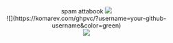 <p align="center">
spam attabook
<image src="https://camo.githubusercontent.com/b451583960e637bc230ba3040151192d37b9c9cf48b728aecb4b5616fe47a1a0/68747470733a2f2f676966732e6372642e636f2f6173736574732f696d616765732f67616c6c65727932332f66373865303038322e6769663f763d6566343333613666">
  <br>
 ![](https://komarev.com/ghpvc/?username=your-github-username&color=green)
  <br>
<image src="https://file.garden/Zm6DoTp_JmY_nF1k/image_2024-06-25_060812318.png">







<!--
**deathdelivery/deathdelivery** is a ✨ _special_ ✨ repository because its `README.md` (this file) appears on your GitHub profile.

Here are some ideas to get you started:

- 🔭 I’m currently working on ...
- 🌱 I’m currently learning ...
- 👯 I’m looking to collaborate on ...
- 🤔 I’m looking for help with ...
- 💬 Ask me about ...
- 📫 How to reach me: ...
- 😄 Pronouns: ...
- ⚡ Fun fact: ...
-->
